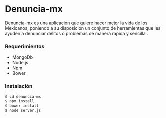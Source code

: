 # Denuncia-mx
Denuncia-mx es una aplicacion que quiere hacer mejor la vida de los Mexicanos, poniendo a su disposicion un conjunto de herramientas que les ayuden a denunciar delitos o problemas de manera rapida y sencilla .
### Requerimientos

* MongoDb
* Node.js
* Npm
* Bower

### Instalación
```sh
$ cd denuncia-mx
$ npm install
$ bower install
$ node server.js
```

